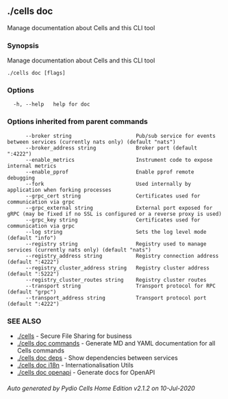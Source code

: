 ## ./cells doc

Manage documentation about Cells and this CLI tool

### Synopsis

Manage documentation about Cells and this CLI tool

```
./cells doc [flags]
```

### Options

```
  -h, --help   help for doc
```

### Options inherited from parent commands

```
      --broker string                     Pub/sub service for events between services (currently nats only) (default "nats")
      --broker_address string             Broker port (default ":4222")
      --enable_metrics                    Instrument code to expose internal metrics
      --enable_pprof                      Enable pprof remote debugging
      --fork                              Used internally by application when forking processes
      --grpc_cert string                  Certificates used for communication via grpc
      --grpc_external string              External port exposed for gRPC (may be fixed if no SSL is configured or a reverse proxy is used)
      --grpc_key string                   Certificates used for communication via grpc
      --log string                        Sets the log level mode (default "info")
      --registry string                   Registry used to manage services (currently nats only) (default "nats")
      --registry_address string           Registry connection address (default ":4222")
      --registry_cluster_address string   Registry cluster address (default ":5222")
      --registry_cluster_routes string    Registry cluster routes
      --transport string                  Transport protocol for RPC (default "grpc")
      --transport_address string          Transport protocol port (default ":4222")
```

### SEE ALSO

* [./cells](./cells)	 - Secure File Sharing for business
* [./cells doc commands](./cells-doc-commands)	 - Generate MD and YAML documentation for all Cells commands
* [./cells doc deps](./cells-doc-deps)	 - Show dependencies between services
* [./cells doc i18n](./cells-doc-i18n)	 - Internationalisation Utils
* [./cells doc openapi](./cells-doc-openapi)	 - Generate docs for OpenAPI

###### Auto generated by Pydio Cells Home Edition v2.1.2 on 10-Jul-2020
